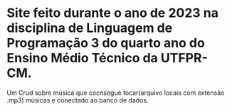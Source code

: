 # Site feito durante o ano de 2023 na disciplina de Linguagem de Programação 3 do quarto ano do Ensino Médio Técnico da UTFPR-CM.
Um Crud sobre música que cocnsegue tocar(arquivo locais com extensão .mp3) músicas e conectado ao banco de dados.
